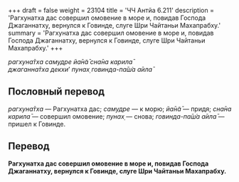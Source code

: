+++
draft = false
weight = 23104
title = 'ЧЧ Антйа 6.211'
description = 'Рагхунатха дас совершил омовение в море и, повидав Господа Джаганнатху, вернулся к Говинде, слуге Шри Чайтаньи Махапрабху.'
summary = 'Рагхунатха дас совершил омовение в море и, повидав Господа Джаганнатху, вернулся к Говинде, слуге Шри Чайтаньи Махапрабху.'
+++

_рагхуна̄тха самудре йа̄н̃а̄ сна̄на карила̄  
джаганна̄тха декхи_’ _пунах̣ говинда-па̄ш́а а̄ила̄_

## Пословный перевод

_рагхуна̄тха_ — Рагхунатха дас; _самудре_ — к морю; _йа̄н̃а̄_ — придя; _сна̄на_ _карила̄_ — совершил омовение; _пунах̣_ — снова; _говинда_\-_па̄ш́а_ _а̄ила̄_ — пришел к Говинде.

## Перевод

**Рагхунатха дас совершил омовение в море и, повидав Господа Джаганнатху, вернулся к Говинде, слуге Шри Чайтаньи Махапрабху.**
